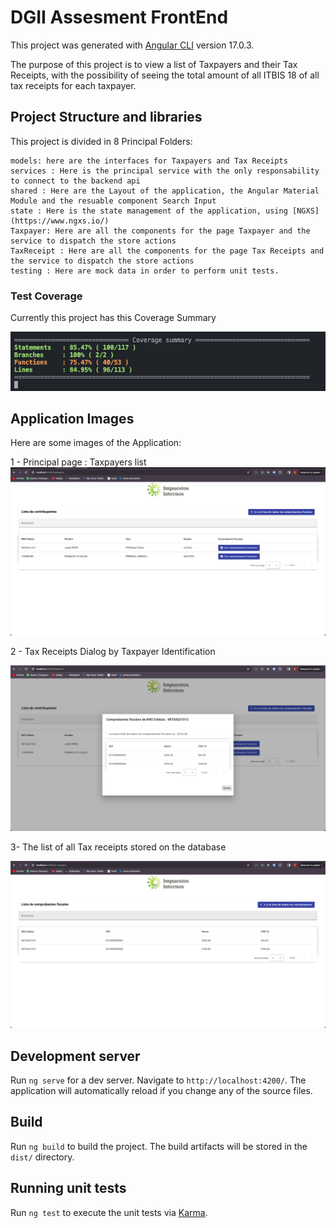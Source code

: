 # DGII Assesment FrontEnd

This project was generated with [Angular CLI](https://github.com/angular/angular-cli) version 17.0.3.


The purpose of this project is to view a list of Taxpayers and their Tax Receipts, with the possibility of seeing the total amount of all ITBIS 18 of all tax receipts for each taxpayer.

## Project Structure and libraries

This project is divided in 8 Principal Folders:

    models: here are the interfaces for Taxpayers and Tax Receipts
    services : Here is the principal service with the only responsability to connect to the backend api
    shared : Here are the Layout of the application, the Angular Material Module and the resuable component Search Input
    state : Here is the state management of the application, using [NGXS](https://www.ngxs.io/)
    Taxpayer: Here are all the components for the page Taxpayer and the service to dispatch the store actions
    TaxReceipt : Here are all the components for the page Tax Receipts and the service to dispatch the store actions
    testing : Here are mock data in order to perform unit tests.

### Test Coverage

Currently this project has this Coverage Summary

![Alt text](./src//assets/images/readme-images/Unit-tests-coverage.png)

## Application Images

Here are some images of the Application:

1 - Principal page : Taxpayers list
![Alt text](./src//assets/images/readme-images/1-pagina-principal.png)

2 - Tax Receipts Dialog by Taxpayer Identification

![Alt text](./src//assets/images/readme-images/2-Lista-comprobantes.png)

3- The list of all Tax receipts stored on the database

![Alt text](./src//assets/images/readme-images/4-Lista-todos-los-comprobantes.png)


## Development server

Run `ng serve` for a dev server. Navigate to `http://localhost:4200/`. The application will automatically reload if you change any of the source files.


## Build

Run `ng build` to build the project. The build artifacts will be stored in the `dist/` directory.

## Running unit tests

Run `ng test` to execute the unit tests via [Karma](https://karma-runner.github.io).
